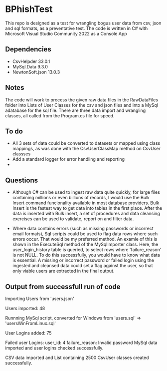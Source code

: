 # BPhishTest
This repo is designed as a test for wrangling bogus user data from csv, json and sql formats, as a preventative test. The code is written in C# with Microsoft Visual Studio Community 2022 as a Console App

## Dependencies
- CsvHelpder 33.0.1
- MySql.Data 9.3.0
- NewtonSoft.json 13.0.3

## Notes
The code will work to process the given raw data files in the RawDataFiles folder into Lists of User Classes for the csv and json files and into a MySql adatabase for the sql file.
There are three data import and wrangling classes, all called from the Program.cs file for speed.

## To do
- All 3 sets of data could be converted to datasets or mapped using class mappings, as was done with the CsvUserClassMap method on CsvUser classses 
- Add a standard logger for error handling and reporting
- 
## Questions
 - Although C# can be used to ingest raw data quite quickly, for large files containing millions or even billions of records, I would use the Bulk Insert command funcionality available in most database providers. Bulk Insert is the fastest way to get data into tables in the first place. After the data is inserted with Bulk insert, a set of procedures and data cleansing exercises can be used to validate, report on and filter data.

- Where data contains errors (such as missing passwords or incorrect email formats), Sql scripts could be used to flag data rows where such errors occur. That would be my preferred method. An examle of this is shown in the ExecuteSql method of the MySqlImporter class. Here, the user_login_history table is queried, to select rows where 'failure_reason' is not NULL. To do this successfully, you would have to know what data is essential. A missing or incorrect password or failed login using the ingested and cleansed data could set a flag against the user, so that only viable users are extracted in the final output.

## Output from successfull run of code
Importing Users from 'users.json'

Users imported: 48

Runnning MySql script, converted for Windows from 'users.sql' => 'usersWinFromLinux.sql'

User Logins added: 75

Failed user Logins:
        user_id: 4      failure_reason: Invalid password
MySql data imported and user logins checked successfully.

CSV data imported and List containing 2500 CsvUser classes created successfully.



  

